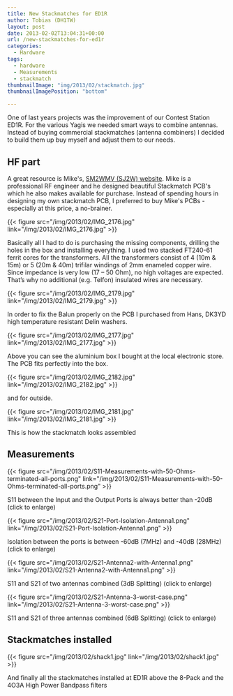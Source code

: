 ```yaml
---
title: New Stackmatches for ED1R
author: Tobias (DH1TW)
layout: post
date: 2013-02-02T13:04:31+00:00
url: /new-stackmatches-for-ed1r
categories:
  - Hardware
tags:
  - hardware
  - Measurements
  - stackmatch
thumbnailImage: "img/2013/02/stackmatch.jpg"
thumbnailImagePosition: "bottom"

---
```


One of last years projects was the improvement of our Contest Station ED1R. For the various Yagis we needed smart ways to combine antennas. Instead of buying commercial stackmatches (antenna combiners) I decided to build them up buy myself and adjust them to our needs.

<!--more-->

## HF part

A great resource is Mike's, [SM2WMV (SJ2W) website][1]. Mike is a professional RF engineer and he designed beautiful Stackmatch PCB's which he also makes available for purchase. Instead of spending hours in designing my own stackmatch PCB, I preferred to buy Mike's PCBs - especially at this price, a no-brainer.

{{< figure src="/img/2013/02/IMG_2176.jpg" link="/img/2013/02/IMG_2176.jpg" >}}

Basically all I had to do is purchasing the missing components, drilling the holes in the box and installing everything. I used two stacked FT240-61 ferrit cores for the transformers. All the transformers consist of 4 (10m & 15m) or 5 (20m & 40m) trifilar windings of 2mm enameled copper wire. Since impedance is very low (17 &#8211; 50 Ohm), no high voltages are expected. That&#8217;s why no additional (e.g. Telfon) insulated wires are necessary.

{{< figure src="/img/2013/02/IMG_2179.jpg" link="/img/2013/02/IMG_2179.jpg" >}}

In order to fix the Balun properly on the PCB I purchased from Hans, DK3YD high temperature resistant Delin washers.

{{< figure src="/img/2013/02/IMG_2177.jpg" link="/img/2013/02/IMG_2177.jpg" >}}

Above you can see the aluminium box I bought at the local electronic store. The PCB fits perfectly into the box.

{{< figure src="/img/2013/02/IMG_2182.jpg" link="/img/2013/02/IMG_2182.jpg" >}}

and for outside.

{{< figure src="/img/2013/02/IMG_2181.jpg" link="/img/2013/02/IMG_2181.jpg" >}}

This is how the stackmatch looks assembled

## Measurements

{{< figure src="/img/2013/02/S11-Measurements-with-50-Ohms-terminated-all-ports.png"
  link="/img/2013/02/S11-Measurements-with-50-Ohms-terminated-all-ports.png" >}}

S11 between the Input and the Output Ports is always better than -20dB (click to enlarge)

{{< figure src="/img/2013/02/S21-Port-Isolation-Antenna1.png"
  link="/img/2013/02/S21-Port-Isolation-Antenna1.png" >}}

Isolation between the ports is between -60dB (7MHz) and -40dB (28MHz) (click to enlarge)

{{< figure src="/img/2013/02/S21-Antenna2-with-Antenna1.png"
  link="/img/2013/02/S21-Antenna2-with-Antenna1.png" >}}

S11 and S21 of two antennas combined (3dB Splitting) (click to enlarge)

{{< figure src="/img/2013/02/S21-Antenna-3-worst-case.png"
  link="/img/2013/02/S21-Antenna-3-worst-case.png" >}}

S11 and S21 of three antennas combined (6dB Splitting) (click to enlarge)

## Stackmatches installed

{{< figure src="/img/2013/02/shack1.jpg" link="/img/2013/02/shack1.jpg" >}}

And finally all the stackmatches installed at ED1R above the 8-Pack and the 4O3A High Power Bandpass filters

[1]: http://www.sj2w.se/